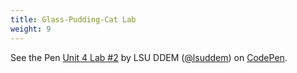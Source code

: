 ```yaml
---
title: Glass-Pudding-Cat Lab
weight: 9
---
```


<p data-height="600" data-theme-id="33744" data-slug-hash="8d9b16053363f9c6be9b81980727f580" data-default-tab="js,result" data-user="lsuddem" data-pen-title="Unit 4 Lab #2" data-editable="true" class="codepen">See the Pen <a href="https://codepen.io/lsuddem/pen/8d9b16053363f9c6be9b81980727f580/">Unit 4 Lab #2</a> by LSU DDEM (<a href="https://codepen.io/lsuddem">@lsuddem</a>) on <a href="https://codepen.io">CodePen</a>.</p>
<script async src="https://static.codepen.io/assets/embed/ei.js"></script>